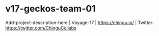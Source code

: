 # v17-geckos-team-01
Add-project-description-here | Voyage-17 | https://chingu.io/ | Twitter: https://twitter.com/ChinguCollabs
